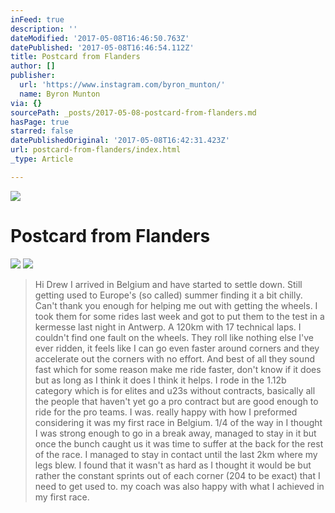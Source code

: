 ```yaml
---
inFeed: true
description: ''
dateModified: '2017-05-08T16:46:50.763Z'
datePublished: '2017-05-08T16:46:54.112Z'
title: Postcard from Flanders
author: []
publisher:
  url: 'https://www.instagram.com/byron_munton/'
  name: Byron Munton
via: {}
sourcePath: _posts/2017-05-08-postcard-from-flanders.md
hasPage: true
starred: false
datePublishedOriginal: '2017-05-08T16:42:31.423Z'
url: postcard-from-flanders/index.html
_type: Article

---
```

![](https://the-grid-user-content.s3-us-west-2.amazonaws.com/901aab07-b409-4483-9c2d-a9bfbf36e378.jpg)

# Postcard from Flanders
![](https://the-grid-user-content.s3-us-west-2.amazonaws.com/321e4d7d-8c7a-478b-8f5f-da70d98bffed.jpg)
![](https://the-grid-user-content.s3-us-west-2.amazonaws.com/541110e1-b775-4ade-af71-8bd49b8181aa.jpg)

> Hi Drew
> I arrived in Belgium and have started to settle down. Still getting used to Europe's (so called) summer finding it a bit chilly. 
> Can't thank you enough for helping me out with getting the wheels. I took them for some rides last week and got to put them to the test in a kermesse last night in Antwerp. A 120km with 17 technical laps. I couldn't find one fault on the wheels. They roll like nothing else I've ever ridden, it feels like I can go even faster around corners and they accelerate out the corners with no effort. And best of all they sound fast which for some reason make me ride faster, don't know if it does but as long as I think it does I think it helps. 
> I rode in the 1.12b category which is for elites and u23s without contracts, basically all the people that haven't yet go a pro contract but are good enough to ride for the pro teams. I was. really happy with how I preformed considering it was my first race in Belgium. 1/4 of the way in I thought I was strong enough to go in a break away, managed to stay in it but once the bunch caught us it was time to suffer at the back for the rest of the race. I managed to stay in contact until the last 2km where my legs blew. I found that it wasn't as hard as I thought it would be but rather the constant sprints out of each corner (204 to be exact) that I need to get used to. my coach was also happy with what I achieved in my first race.
>